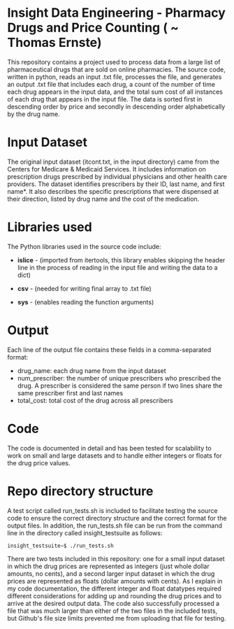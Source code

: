 # Insight Data Engineering - Pharmacy Drugs and Price Counting ( ~ Thomas Ernste)

This repository contains a project used to process data from a large list of pharmaceutical drugs that are sold on online pharmacies. The source code, written in python, reads an input .txt file, processes the file, and generates an output .txt file that includes each drug, a count of the number of time each drug appears in the input data, and the total sum cost of all instances of each drug that appears in the input file. The data is sorted first in descending order by price and secondly in descending order alphabetically by the drug name.



# Input Dataset

The original input dataset (itcont.txt, in the input directory) came from the Centers for Medicare & Medicaid Services. It includes information on prescription drugs prescribed by individual physicians and other health care providers. The dataset identifies prescribers by their ID, last name, and first name*. It also describes the specific prescriptions that were dispensed at their direction, listed by drug name and the cost of the medication.



# Libraries used

The Python libraries used in the source code include:

- **islice** - (imported from itertools, this library enables skipping the header line in the process of reading in the input file and writing the data to a dict)

- **csv** - (needed for writing final array to .txt file)

- **sys** - (enables reading the function arguments)



# Output

Each line of the output file contains these fields in a comma-separated format:

- drug_name: each drug name from the input dataset
- num_prescriber: the number of unique prescribers who prescribed the drug. A prescriber is considered the same person if two lines share the same prescriber first and last names
- total_cost: total cost of the drug across all prescribers



# Code

The code is documented in detail and has been tested for scalability to work on small and large datasets and to handle either integers or floats for the drug price values.


# Repo directory structure

A test script called run_tests.sh is included to facilitate testing the source code to ensure the correct directory structure and the correct format for the output files. In addition, the run_tests.sh file can be run from the command line in the directory called insight_testsuite as follows:

`insight_testsuite~$ ./run_tests.sh`

There are two tests included in this repository: one for a small input dataset in which the drug prices are represented as integers (just whole dollar amounts, no cents), and a second larger input dataset in which the drug prices are represented as floats (dollar amounts with cents). As I explain in my code documentation, the different integer and float datatypes required different considerations for adding up and rounding the drug prices and to arrive at the desired output data. The code also successfully processed a file that was much larger than either of the two files in the included tests, but Github's file size limits prevented me from uploading that file for testing.
